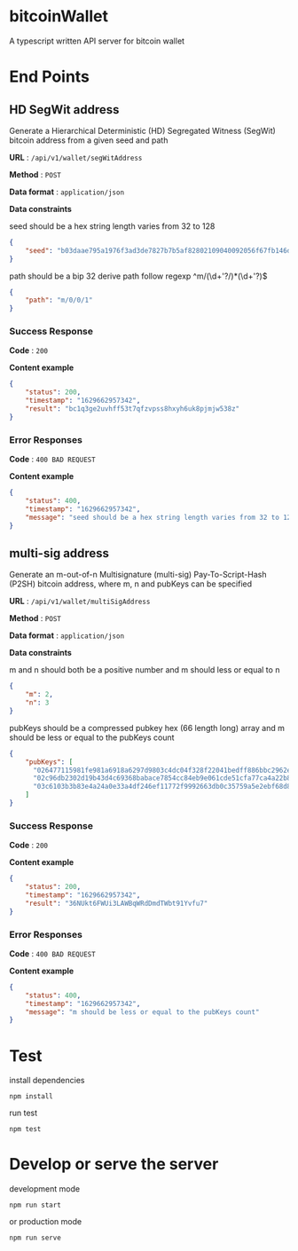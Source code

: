 # bitcoinWallet

A typescript written API server for bitcoin wallet

# End Points

## HD SegWit address 

Generate a Hierarchical Deterministic (HD) Segregated Witness (SegWit) bitcoin address from a given seed and path

**URL** : `/api/v1/wallet/segWitAddress`

**Method** : `POST`

**Data format** : `application/json`

**Data constraints**

seed should be a hex string length varies from 32 to 128

```json
{
    "seed": "b03daae795a1976f3ad3de7827b7b5af82802109040092056f67fb146d4961ad5f24e787bf24e4e0b3e2f1360fec05b0de01905613ba995f3b06e0b3dbdb6e0c"
}
```

path should be a bip 32 derive path follow regexp ^m\/(\d+'?\/)*(\d+'?)$

```json
{
    "path": "m/0/0/1"
}
```
### Success Response

**Code** : `200`

**Content example**

```json
{
    "status": 200,
    "timestamp": "1629662957342",
    "result": "bc1q3ge2uvhff53t7qfzvpss8hxyh6uk8pjmjw538z"
}
```

### Error Responses

**Code** : `400 BAD REQUEST`

**Content example**

```json
{
    "status": 400,
    "timestamp": "1629662957342",
    "message": "seed should be a hex string length varies from 32 to 128"
}
```

## multi-sig address 

 Generate an m-out-of-n Multisignature (multi-sig) Pay-To-Script-Hash (P2SH) bitcoin address, where m, n and pubKeys can be specified

**URL** : `/api/v1/wallet/multiSigAddress`

**Method** : `POST`

**Data format** : `application/json`

**Data constraints**

m and n should both be a positive number and m should less or equal to n

```json
{
    "m": 2,
    "n": 3
}
```

pubKeys should be a compressed pubkey hex (66 length long) array and m should be less or equal to the pubKeys count

```json
{
    "pubKeys": [
      "026477115981fe981a6918a6297d9803c4dc04f328f22041bedff886bbc2962e01",
      "02c96db2302d19b43d4c69368babace7854cc84eb9e061cde51cfa77ca4a22b8b9",
      "03c6103b3b83e4a24a0e33a4df246ef11772f9992663db0c35759a5e2ebf68d8e9"
    ]
}
```
### Success Response

**Code** : `200`

**Content example**

```json
{
    "status": 200,
    "timestamp": "1629662957342",
    "result": "36NUkt6FWUi3LAWBqWRdDmdTWbt91Yvfu7"
}
```

### Error Responses

**Code** : `400 BAD REQUEST`

**Content example**

```json
{
    "status": 400,
    "timestamp": "1629662957342",
    "message": "m should be less or equal to the pubKeys count"
}
```

# Test

install dependencies
```
npm install
```

run test

```
npm test
```

# Develop or serve the server

development mode

``` 
npm run start
```

or production mode

``` 
npm run serve
```